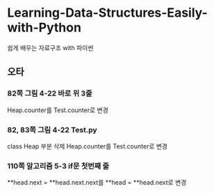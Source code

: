 # Learning-Data-Structures-Easily-with-Python

쉽게 배우는 자료구조 with 파이썬

## 오타

### 82쪽 그림 4-22 바로 위 3줄

Heap.counter를 Test.counter로 변경

### 82, 83쪽 그림 4-22 Test.py

class Heap 부분 삭제
Heap.counter를 Test.counter로 변경

### 110쪽 알고리즘 5-3 if문 첫번째 줄

**head.next = **head.next.next를 **head = **head.next로 변경
